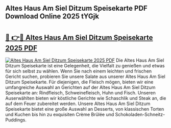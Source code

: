 ## Altes Haus Am Siel Ditzum Speisekarte PDF Download Online 2025 tYGjk

# <h2><a href="http://gcbcugh.nevu.top/?p=Altes+Haus+Am+Siel+Ditzum+Speisekarte">🔗 👉🔴 Altes Haus Am Siel Ditzum Speisekarte 2025 PDF</a></h2>

[![Altes Haus Am Siel Ditzum Speisekarte 2025 PDF](https://i.imgur.com/dBaPXMq.png)](http://gcbcugh.nevu.top/?p=Altes+Haus+Am+Siel+Ditzum+Speisekarte)
Die Altes Haus Am Siel Ditzum Speisekarte ist eine Gelegenheit, die Vielfalt zu genießen und etwas für sich selbst zu wählen. Wenn Sie nach einem leichten und frischen Gericht suchen, probieren Sie unsere Salate aus unserer Altes Haus Am Siel Ditzum Speisekarte. Für diejenigen, die Fleisch mögen, bieten wir eine umfangreiche Auswahl an Gerichten auf der Altes Haus Am Siel Ditzum Speisekarte an: Rindfleisch, Schweinefleisch, Huhn und Fisch. Unseren Auserwählten bieten wir köstliche Gerichte wie Schaschlik und Steak an, die auf dem Feuer zubereitet werden. Unsere Altes Haus Am Siel Ditzum Speisekarte bietet eine große Auswahl an Desserts, von klassischen Torten und Kuchen bis hin zu exquisiten Crème Brûlée und Schokoladen-Schneitz-Puddings.
